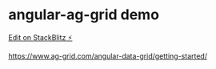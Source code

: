 # angular-ag-grid demo

[Edit on StackBlitz ⚡️](https://stackblitz.com/edit/angular-zz91le)

https://www.ag-grid.com/angular-data-grid/getting-started/



